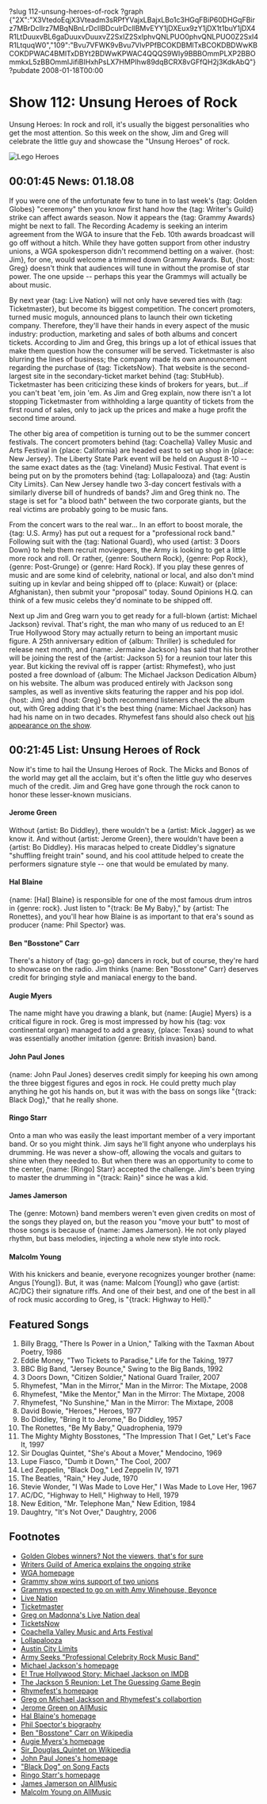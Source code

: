 ?slug 112-unsung-heroes-of-rock
?graph {"2X":"X3VtedoEqjX3Vteadm3sRPfYVajxLBajxLBo1c3HGqFBiP60DHGqFBirz7MBrDcllrz7MBqNBnLrDcllBDculrDcllBMvEYY1jDXEux9zY1jDX1t1buY1jDX4R1LtDuuxvBL6gaDuuxvDuuxvZ2SxIZ2SxIphvQNLPUO0phvQNLPUO0Z2SxI4R1LtquqW0","109":"Bvu7VFWK9vBvu7VlvPPfBCOKDBMlTxBCOKDBDWwKBCOKDPWAC4BMlTxDBYt2BDWwKPWAC4QQQS9WIy9BBBOmmPLXP2BBOmmkxL5zBBOmmIJifiBIHxhPsLX7HMPIhw89dqBCRX8vGFfQH2j3KdkAbQ"}
?pubdate 2008-01-18T00:00

# Show 112: Unsung Heroes of Rock
Unsung Heroes: In rock and roll, it's usually the biggest personalities who get the most attention. So this week on the show, Jim and Greg will celebrate the little guy and showcase the "Unsung Heroes" of rock.

![Lego Heroes](http://static.soundopinions.org/images/2008/unsungheroes.jpg)

## 00:01:45 News: 01.18.08
If you were one of the unfortunate few to tune in to last week's {tag: Golden Globes} "ceremony" then you know first hand how the {tag: Writer's Guild} strike can affect awards season. Now it appears the {tag: Grammy Awards} might be next to fall. The Recording Academy is seeking an interim agreement from the WGA to insure that the Feb. 10th awards broadcast will go off without a hitch. While they have gotten support from other industry unions, a WGA spokesperson didn't recommend betting on a waiver. {host: Jim}, for one, would welcome a trimmed down Grammy Awards. But, {host: Greg} doesn't think that audiences will tune in without the promise of star power. The one upside -- perhaps this year the Grammys will actually be about music.

By next year {tag: Live Nation} will not only have severed ties with {tag: Ticketmaster}, but become its biggest competition. The concert promoters, turned music moguls, announced plans to launch their own ticketing company. Therefore, they'll have their hands in every aspect of the music industry: production, marketing and sales of both albums and concert tickets. According to Jim and Greg, this brings up a lot of ethical issues that make them question how the consumer will be served. Ticketmaster is also blurring the lines of business; the company made its own announcement regarding the purchase of {tag: TicketsNow}. That website is the second-largest site in the secondary-ticket market behind {tag: StubHub}. Ticketmaster has been criticizing these kinds of brokers for years, but...if you can't beat 'em, join 'em. As Jim and Greg explain, now there isn't a lot stopping Ticketmaster from withholding a large quantity of tickets from the first round of sales, only to jack up the prices and make a huge profit the second time around.

The other big area of competition is turning out to be the summer concert festivals. The concert promoters behind {tag: Coachella} Valley Music and Arts Festival in {place: California} are headed east to set up shop in {place: New Jersey}. The Liberty State Park event will be held on August 8-10 -- the same exact dates as the {tag: Vineland} Music Festival. That event is being put on by the promoters behind {tag: Lollapalooza} and {tag: Austin City Limits}. Can New Jersey handle two 3-day concert festivals with a similarly diverse bill of hundreds of bands? Jim and Greg think no. The stage is set for "a blood bath" between the two corporate giants, but the real victims are probably going to be music fans.

From the concert wars to the real war... In an effort to boost morale, the {tag: U.S. Army} has put out a request for a "professional rock band." Following suit with the {tag: National Guard}, who used {artist: 3 Doors Down} to help them recruit moviegoers, the Army is looking to get a little more rock and roll. Or rather, {genre: Southern Rock}, {genre: Pop Rock}, {genre: Post-Grunge} or {genre: Hard Rock}. If you play these genres of music and are some kind of celebrity, national or local, and also don't mind suiting up in kevlar and being shipped off to {place: Kuwait} or {place: Afghanistan}, then submit your "proposal" today. Sound Opinions H.Q. can think of a few music celebs they'd nominate to be shipped off.

Next up Jim and Greg warn you to get ready for a full-blown {artist: Michael Jackson} revival. That's right, the man who many of us reduced to an E! True Hollywood Story may actually return to being an important music figure. A 25th anniversary edition of {album: Thriller} is scheduled for release next month, and {name: Jermaine Jackson} has said that his brother will be joining the rest of the {artist: Jackson 5} for a reunion tour later this year. But kicking the revival off is rapper {artist: Rhymefest}, who just posted a free download of {album: The Michael Jackson Dedication Album} on his website. The album was produced entirely with Jackson song samples, as well as inventive skits featuring the rapper and his pop idol. {host: Jim} and {host: Greg} both recommend listeners check the album out, with Greg adding that it's the best thing {name: Michael Jackson} has had his name on in two decades. Rhymefest fans should also check out [his appearance on the show](/show/33/).

## 00:21:45 List: Unsung Heroes of Rock
Now it's time to hail the Unsung Heroes of Rock. The Micks and Bonos of the world may get all the acclaim, but it's often the little guy who deserves much of the credit. Jim and Greg have gone through the rock canon to honor these lesser-known musicians.

#### Jerome Green
Without {artist: Bo Diddley}, there wouldn't be a {artist: Mick Jagger} as we know it. And without {artist: Jerome Green}, there wouldn't have been a {artist: Bo Diddley}. His maracas helped to create Diddley's signature "shuffling freight train" sound, and his cool attitude helped to create the performers signature style -- one that would be emulated by many. 

#### Hal Blaine
{name: [Hal] Blaine} is responsible for one of the most famous drum intros in {genre: rock}. Just listen to "{track: Be My Baby}," by {artist: The Ronettes}, and you'll hear how Blaine is as important to that era's sound as producer {name: Phil Spector} was.

#### Ben "Bosstone" Carr
There's a history of {tag: go-go} dancers in rock, but of course, they're hard to showcase on the radio. Jim thinks {name: Ben "Bosstone" Carr} deserves credit for bringing style and maniacal energy to the band.

#### Augie Myers
The name might have you drawing a blank, but {name: [Augie] Myers} is a critical figure in rock. Greg is most impressed by how his {tag: vox continental organ} managed to add a greasy, {place: Texas} sound to what was essentially another imitation {genre: British invasion} band.

#### John Paul Jones
{name: John Paul Jones} deserves credit simply for keeping his own among the three biggest figures and egos in rock. He could pretty much play anything he got his hands on, but it was with the bass on songs like "{track: Black Dog}," that he really shone.

#### Ringo Starr
Onto a man who was easily the least important member of a very important band. Or so you might think. Jim says he'll fight anyone who underplays his drumming. He was never a show-off, allowing the vocals and guitars to shine when they needed to. But when there was an opportunity to come to the center, {name: [Ringo] Starr} accepted the challenge. Jim's been trying to master the drumming in "{track: Rain}" since he was a kid.

#### James Jamerson
The {genre: Motown} band members weren't even given credits on most of the songs they played on, but the reason you "move your butt" to most of those songs is because of {name: James Jamerson}. He not only played rhythm, but bass melodies, injecting a whole new style into rock.

#### Malcolm Young
With his knickers and beanie, everyone recognizes younger brother {name: Angus [Young]}. But, it was {name: Malcom [Young]} who gave {artist: AC/DC} their signature riffs. And one of their best, and one of the best in all of rock music according to Greg, is "{track: Highway to Hell}." 

## Featured Songs
1. Billy Bragg, "There Is Power in a Union," Talking with the Taxman About Poetry, 1986
2. Eddie Money, "Two Tickets to Paradise," Life for the Taking, 1977
3. BBC Big Band, "Jersey Bounce," Swing to the Big Bands, 1992
4. 3 Doors Down, "Citizen Soldier," National Guard Trailer, 2007
5. Rhymefest, "Man in the Mirror," Man in the Mirror: The Mixtape, 2008
6. Rhymefest, "Mike the Mentor," Man in the Mirror: The Mixtape, 2008
7. Rhymefest, "No Sunshine," Man in the Mirror: The Mixtape, 2008
8. David Bowie, "Heroes," Heroes, 1977
9. Bo Diddley, "Bring It to Jerome," Bo Diddley, 1957
10. The Ronettes, "Be My Baby," Quadrophenia, 1979
11. The Mighty Mighty Bosstones, "The Impression That I Get," Let's Face It, 1997
12. Sir Douglas Quintet, "She's About a Mover," Mendocino, 1969
13. Lupe Fiasco, "Dumb it Down," The Cool, 2007
14. Led Zeppelin, "Black Dog," Led Zeppelin IV, 1971
15. The Beatles, "Rain," Hey Jude, 1970
16. Stevie Wonder, "I Was Made to Love Her," I Was Made to Love Her, 1967
17. AC/DC, "Highway to Hell," Highway to Hell, 1979
18. New Edition, "Mr. Telephone Man," New Edition, 1984
19. Daughtry, "It's Not Over," Daughtry, 2006

## Footnotes
- [Golden Globes winners? Not the viewers, that's for sure](http://featuresblogs.chicagotribune.com/entertainment_tv/2008/01/golden-globes.html)
- [Writers Guild of America explains the ongoing strike](http://www.youtube.com/watch?v=oJ55Ir2jCxk)
- [WGA homepage](http://www.wga.org/)
- [Grammy show wins support of two unions](http://www.latimes.com/entertainment/news/music/la-fi-grammy16jan16,1,3361038.story?coll=la-entnews-music-topstories)
- [Grammys expected to go on with Amy Winehouse, Beyonce](http://hollywoodinsider.ew.com/2008/01/grammy-update-w.html)
- [Live Nation](http://www.livenation.com/)
- [Ticketmaster](http://www.ticketmaster.com/)
- [Greg on Madonna's Live Nation deal](http://leisureblogs.chicagotribune.com/turn_it_up/2007/10/madonnas-live-n.html)
- [TicketsNow](http://www.ticketsnow.com/)
- [Coachella Valley Music and Arts Festival](http://www.coachella.com/)
- [Lollapalooza](http://www.lollapalooza.com/)
- [Austin City Limits](http://www.aclfestival.com/)
- [Army Seeks "Professional Celebrity Rock Music Band"](http://blog.wired.com/defense/2008/01/army-seeks-prof.html)
- [Michael Jackson's homepage](http://www.michaeljackson.com/)
- [E! True Hollywood Story: Michael Jackson on IMDB](http://www.imdb.com/title/tt0417966/)
- [The Jackson 5 Reunion: Let The Guessing Game Begin](http://idolator.com/tunes/rumors/the-jackson-5-reunion-let-the-guessing-game-begin-326360.php)
- [Rhymefest's homepage](http://www.rhymefest.com/)
- [Greg on Michael Jackson and Rhymefest's collabortion](http://leisureblogs.chicagotribune.com/turn_it_up/2008/01/michael-jackson.html)
- [Jerome Green on AllMusic](http://www.allmusic.com/artist/jerome-green-mn0000325428)
- [Hal Blaine's homepage](http://halblaine.com/)
- [Phil Spector's biography](http://www.history-of-rock.com/spector.htm)
- [Ben "Bosstone" Carr on Wikipedia](http://en.wikipedia.org/wiki/The_Mighty_Mighty_Bosstones#Band_members)
- [Augie Myers's homepage](http://www.augiemeyers.com/)
- [Sir_Douglas_Quintet on Wikipedia](http://en.wikipedia.org/wiki/Sir_Douglas_Quintet)
- [John Paul Jones's homepage](http://www.johnpauljones.com/)
- ["Black Dog" on Song Facts](http://www.songfacts.com/detail.php?id=334)
- [Ringo Starr's homepage](http://www.ringostarr.com/)
- [James Jamerson on AllMusic](http://www.allmusic.com/artist/james-jamerson-mn0000123578)
- [Malcolm Young on AllMusic](http://www.allmusic.com/artist/malcolm-young-mn0000562418)

